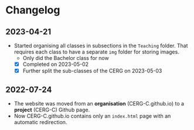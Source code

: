 # Changelog

## 2023-04-21

- Started organising all classes in subsections in the `Teaching` folder. That requires each class to have a separate `img` folder for storing images.
  - Only did the Bachelor class for now
  - [x] Completed on 2023-05-02
  - [x] Further split the sub-classes of the CERG on 2023-05-03

## 2022-07-24

- The website was moved from an **organisation** (CERG-C.github.io) to a **project** (CERG-C) Github page.
- Now CERG-C.github.io contains only an `index.html` page with an automatic redirection.
